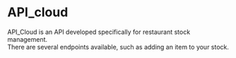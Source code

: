 # API_cloud

API_Cloud is an API developed specifically for restaurant stock management.<br/>
There are several endpoints available, such as adding an item to your stock.

